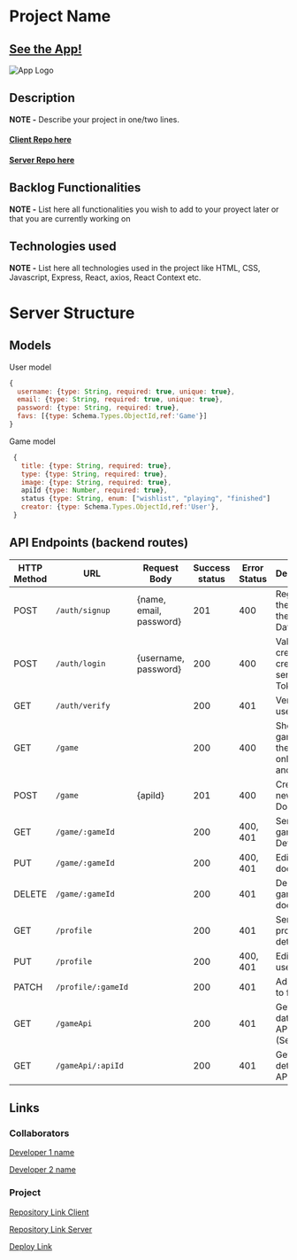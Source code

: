 # Project Name

## [See the App!](www.your-deploy-url-here.com)

![App Logo](your-image-logo-path-or-name)

## Description

**NOTE -** Describe your project in one/two lines.

#### [Client Repo here](www.your-github-url-here.com)
#### [Server Repo here](www.your-github-url-here.com)

## Backlog Functionalities

**NOTE -** List here all functionalities you wish to add to your proyect later or that you are currently working on

## Technologies used

**NOTE -** List here all technologies used in the project like HTML, CSS, Javascript, Express, React, axios, React Context etc.

# Server Structure

## Models

User model

```javascript
{
  username: {type: String, required: true, unique: true},
  email: {type: String, required: true, unique: true},
  password: {type: String, required: true},
  favs: [{type: Schema.Types.ObjectId,ref:'Game'}]
}
```

Game model

```javascript
 {
   title: {type: String, required: true},
   type: {type: String, required: true},
   image: {type: String, required: true},
   apiId {type: Number, required: true},
   status {type: String, enum: ["wishlist", "playing", "finished"]
   creator: {type: Schema.Types.ObjectId,ref:'User'},
 }
```

## API Endpoints (backend routes)

| HTTP Method | URL                         | Request Body                 | Success status | Error Status | Description                                                    |
| ----------- | --------------------------- | ---------------------------- | -------------- | ------------ | -------------------------------------------------------------- |
| POST        | `/auth/signup`              | {name, email, password}      | 201            | 400          | Registers the user in the Database                             |
| POST        | `/auth/login`               | {username, password}         | 200            | 400          | Validates credentials, creates and sends Token                 |
| GET         | `/auth/verify`              |                              | 200            | 401          | Verifies the user Token                                        |
| GET         | `/game`                     |                              | 200            | 400          | Show games in the DB, only titles and images                   |
| POST        | `/game`                     | {apiId}                      | 201            | 400          | Creates a new Game Document                                    |
| GET         | `/game/:gameId`             |                              | 200            | 400, 401     | Sends all game Details                                         |
| PUT         | `/game/:gameId`             |                              | 200            | 400, 401     | Edits game document                                            |
| DELETE      | `/game/:gameId`             |                              | 200            | 401          | Deletes game document                                          |
| GET         | `/profile`                  |                              | 200            | 401          | Sends user profile details                                     |
| PUT         | `/profile`                  |                              | 200            | 400, 401     | Edits the user profile                                         |
| PATCH       | `/profile/:gameId`          |                              | 200            | 401          | Adds game to favourite                                         |
| GET         | `/gameApi`                  |                              | 200            | 401          | Gets game data from API (Search)                               |
| GET         | `/gameApi/:apiId`           |                              | 200            | 401          | Gets game details from API                                     |
  
## Links

### Collaborators

[Developer 1 name](www.github-url.com)

[Developer 2 name](www.github-url.com)

### Project

[Repository Link Client](www.your-github-url-here.com)

[Repository Link Server](www.your-github-url-here.com)

[Deploy Link](www.your-deploy-url-here.com)